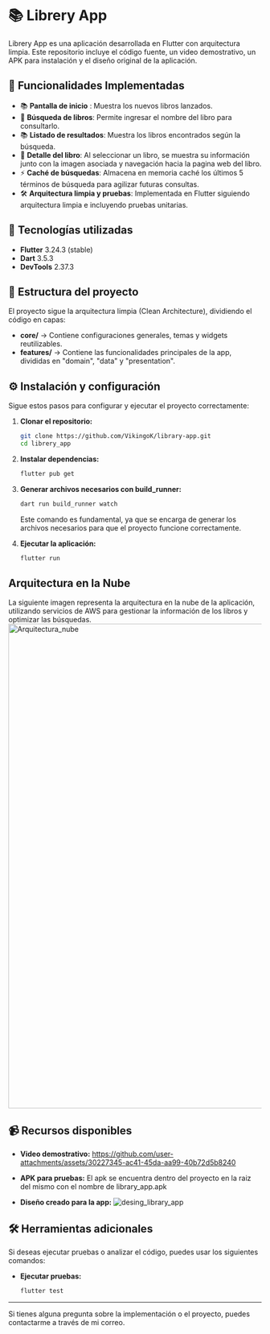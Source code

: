 # 📚 Librery App

Librery App es una aplicación desarrollada en Flutter con arquitectura limpia. Este repositorio incluye el código fuente, un video demostrativo, un APK para instalación y el diseño original de la aplicación.

## 📌 Funcionalidades Implementadas

- 📚 **Pantalla de inicio** : Muestra los nuevos libros lanzados.
- 🔎 **Búsqueda de libros**: Permite ingresar el nombre del libro para consultarlo.
- 📚 **Listado de resultados**: Muestra los libros encontrados según la búsqueda.
- 📖 **Detalle del libro**: Al seleccionar un libro, se muestra su información junto con la imagen asociada y navegación hacia la pagina web del libro.
- ⚡ **Caché de búsquedas**: Almacena en memoria caché los últimos 5 términos de búsqueda para agilizar futuras consultas.
- 🛠 **Arquitectura limpia y pruebas**: Implementada en Flutter siguiendo arquitectura limpia e incluyendo pruebas unitarias.

## 🚀 Tecnologías utilizadas

- **Flutter** 3.24.3 (stable)
- **Dart** 3.5.3
- **DevTools** 2.37.3

## 📂 Estructura del proyecto

El proyecto sigue la arquitectura limpia (Clean Architecture), dividiendo el código en capas:

- **core/** → Contiene configuraciones generales, temas y widgets reutilizables.
- **features/** → Contiene las funcionalidades principales de la app, divididas en "domain", "data" y "presentation".

## ⚙️ Instalación y configuración

Sigue estos pasos para configurar y ejecutar el proyecto correctamente:

1. **Clonar el repositorio:**
   ```sh
   git clone https://github.com/VikingoK/library-app.git
   cd librery_app
   ```

2. **Instalar dependencias:**
   ```sh
   flutter pub get
   ```

3. **Generar archivos necesarios con build_runner:**
   ```sh
   dart run build_runner watch
   ```
   Este comando es fundamental, ya que se encarga de generar los archivos necesarios para que el proyecto funcione correctamente.

4. **Ejecutar la aplicación:**
   ```sh
   flutter run
   ```

## Arquitectura en la Nube
La siguiente imagen representa la arquitectura en la nube de la aplicación, utilizando servicios de AWS para gestionar la información de los libros y optimizar las búsquedas.
<img width="963" alt="Arquitectura_nube" src="https://github.com/user-attachments/assets/e19ee01f-d905-4685-b2cb-d312a79c7f9a" />


## 📹 Recursos disponibles

- **Video demostrativo:**
https://github.com/user-attachments/assets/30227345-ac41-45da-aa99-40b72d5b8240

- **APK para pruebas:**
El apk se encuentra dentro del proyecto en la raiz del mismo con el nombre de library_app.apk

- **Diseño creado para la app:**
![desing_library_app](https://github.com/user-attachments/assets/0c75ba78-3087-4d90-8d54-d907c232171c)

## 🛠️ Herramientas adicionales

Si deseas ejecutar pruebas o analizar el código, puedes usar los siguientes comandos:

- **Ejecutar pruebas:**
  ```sh
  flutter test
  ```

---
Si tienes alguna pregunta sobre la implementación o el proyecto, puedes contactarme a través de mi correo.
